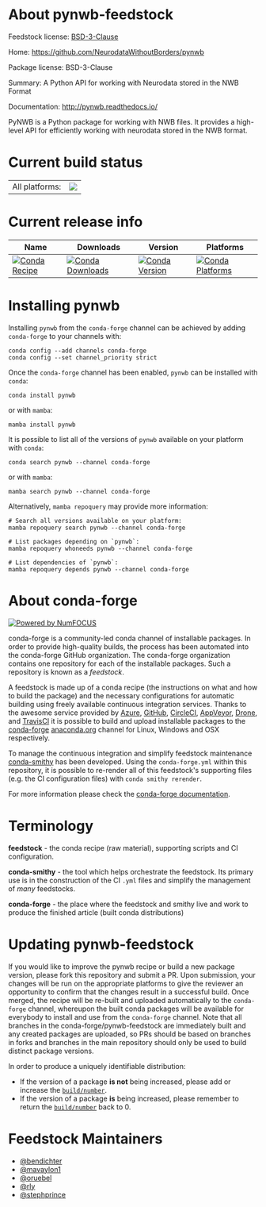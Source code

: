 About pynwb-feedstock
=====================

Feedstock license: [BSD-3-Clause](https://github.com/conda-forge/pynwb-feedstock/blob/main/LICENSE.txt)

Home: https://github.com/NeurodataWithoutBorders/pynwb

Package license: BSD-3-Clause

Summary: A Python API for working with Neurodata stored in the NWB Format

Documentation: http://pynwb.readthedocs.io/

PyNWB is a Python package for working with NWB files. It provides a
high-level API for efficiently working with neurodata stored in the
NWB format.


Current build status
====================


<table><tr><td>All platforms:</td>
    <td>
      <a href="https://dev.azure.com/conda-forge/feedstock-builds/_build/latest?definitionId=5703&branchName=main">
        <img src="https://dev.azure.com/conda-forge/feedstock-builds/_apis/build/status/pynwb-feedstock?branchName=main">
      </a>
    </td>
  </tr>
</table>

Current release info
====================

| Name | Downloads | Version | Platforms |
| --- | --- | --- | --- |
| [![Conda Recipe](https://img.shields.io/badge/recipe-pynwb-green.svg)](https://anaconda.org/conda-forge/pynwb) | [![Conda Downloads](https://img.shields.io/conda/dn/conda-forge/pynwb.svg)](https://anaconda.org/conda-forge/pynwb) | [![Conda Version](https://img.shields.io/conda/vn/conda-forge/pynwb.svg)](https://anaconda.org/conda-forge/pynwb) | [![Conda Platforms](https://img.shields.io/conda/pn/conda-forge/pynwb.svg)](https://anaconda.org/conda-forge/pynwb) |

Installing pynwb
================

Installing `pynwb` from the `conda-forge` channel can be achieved by adding `conda-forge` to your channels with:

```
conda config --add channels conda-forge
conda config --set channel_priority strict
```

Once the `conda-forge` channel has been enabled, `pynwb` can be installed with `conda`:

```
conda install pynwb
```

or with `mamba`:

```
mamba install pynwb
```

It is possible to list all of the versions of `pynwb` available on your platform with `conda`:

```
conda search pynwb --channel conda-forge
```

or with `mamba`:

```
mamba search pynwb --channel conda-forge
```

Alternatively, `mamba repoquery` may provide more information:

```
# Search all versions available on your platform:
mamba repoquery search pynwb --channel conda-forge

# List packages depending on `pynwb`:
mamba repoquery whoneeds pynwb --channel conda-forge

# List dependencies of `pynwb`:
mamba repoquery depends pynwb --channel conda-forge
```


About conda-forge
=================

[![Powered by
NumFOCUS](https://img.shields.io/badge/powered%20by-NumFOCUS-orange.svg?style=flat&colorA=E1523D&colorB=007D8A)](https://numfocus.org)

conda-forge is a community-led conda channel of installable packages.
In order to provide high-quality builds, the process has been automated into the
conda-forge GitHub organization. The conda-forge organization contains one repository
for each of the installable packages. Such a repository is known as a *feedstock*.

A feedstock is made up of a conda recipe (the instructions on what and how to build
the package) and the necessary configurations for automatic building using freely
available continuous integration services. Thanks to the awesome service provided by
[Azure](https://azure.microsoft.com/en-us/services/devops/), [GitHub](https://github.com/),
[CircleCI](https://circleci.com/), [AppVeyor](https://www.appveyor.com/),
[Drone](https://cloud.drone.io/welcome), and [TravisCI](https://travis-ci.com/)
it is possible to build and upload installable packages to the
[conda-forge](https://anaconda.org/conda-forge) [anaconda.org](https://anaconda.org/)
channel for Linux, Windows and OSX respectively.

To manage the continuous integration and simplify feedstock maintenance
[conda-smithy](https://github.com/conda-forge/conda-smithy) has been developed.
Using the ``conda-forge.yml`` within this repository, it is possible to re-render all of
this feedstock's supporting files (e.g. the CI configuration files) with ``conda smithy rerender``.

For more information please check the [conda-forge documentation](https://conda-forge.org/docs/).

Terminology
===========

**feedstock** - the conda recipe (raw material), supporting scripts and CI configuration.

**conda-smithy** - the tool which helps orchestrate the feedstock.
                   Its primary use is in the construction of the CI ``.yml`` files
                   and simplify the management of *many* feedstocks.

**conda-forge** - the place where the feedstock and smithy live and work to
                  produce the finished article (built conda distributions)


Updating pynwb-feedstock
========================

If you would like to improve the pynwb recipe or build a new
package version, please fork this repository and submit a PR. Upon submission,
your changes will be run on the appropriate platforms to give the reviewer an
opportunity to confirm that the changes result in a successful build. Once
merged, the recipe will be re-built and uploaded automatically to the
`conda-forge` channel, whereupon the built conda packages will be available for
everybody to install and use from the `conda-forge` channel.
Note that all branches in the conda-forge/pynwb-feedstock are
immediately built and any created packages are uploaded, so PRs should be based
on branches in forks and branches in the main repository should only be used to
build distinct package versions.

In order to produce a uniquely identifiable distribution:
 * If the version of a package **is not** being increased, please add or increase
   the [``build/number``](https://docs.conda.io/projects/conda-build/en/latest/resources/define-metadata.html#build-number-and-string).
 * If the version of a package **is** being increased, please remember to return
   the [``build/number``](https://docs.conda.io/projects/conda-build/en/latest/resources/define-metadata.html#build-number-and-string)
   back to 0.

Feedstock Maintainers
=====================

* [@bendichter](https://github.com/bendichter/)
* [@mavaylon1](https://github.com/mavaylon1/)
* [@oruebel](https://github.com/oruebel/)
* [@rly](https://github.com/rly/)
* [@stephprince](https://github.com/stephprince/)

